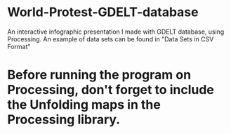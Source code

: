 # World-Protest-GDELT-database
An interactive infographic presentation I made with GDELT database, using Processing.
An example of data sets can be found in "Data Sets in CSV Format"
# Before running the program on Processing, don't forget to include the Unfolding maps in the Processing library.
